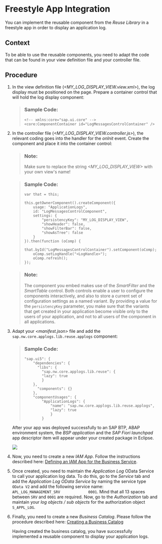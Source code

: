 <!-- loiof0fdb1a176704bf6a18b14aa655d99a7 -->

# Freestyle App Integration

You can implement the reusable component from the *Reuse Library* in a freestyle app in order to display an application log.



## Context

To be able to use the reusable components, you need to adapt the code that can be found in your view definition file and your controller file.



## Procedure

1.  In the view definition file \(*<MY\_LOG\_DISPLAY\_VIEW.view.xml\>*\), the log display must be positioned on the page. Prepare a container control that will hold the log display component:

    > ### Sample Code:  
    > ```
    > <!-- xmlns:core="sap.ui.core" --> 
    > <core:ComponentContainer id="LogMessagesControlContainer" />
    > ```

2.  In the controller file \(*<MY\_LOG\_DISPLAY\_VIEW.controller.js\>*\), the relevant coding goes into the handler for the *onlnit* event. Create the component and place it into the container control:

    > ### Note:  
    > Make sure to replace the string *<MY\_LOG\_DISPLAY\_VIEW\>* with your own view's name!

    > ### Sample Code:  
    > ```
    > var that = this;
    >  
    > this.getOwnerComponent().createComponent({
    >     usage: "ApplicationLogs",
    >     id: "LogMessagesControlComponent",
    >     settings: {
    >         "persistencyKey": "MY_LOG_DISPLAY_VIEW",
    >         "showHeader": false,
    >         "showFilterBar": false,
    >         "showAsTree": false
    >     }
    > }).then(function (oComp) {
    >     that.byId("LogMessagesControlContainer").setComponent(oComp);
    >     oComp.setLogHandle("<LogHandle>");
    >     oComp.refresh();
    > });
    > ```

    > ### Note:  
    > The component you embed makes use of the *SmartFilter* and the *SmartTable* control. Both controls enable a user to configure the components interactively, and also to store a current set of configuration settings as a named variant. By providing a value for the `persistencyKey` parameter, you make sure that the variants that get created in your application become visible only to the users of your application, and not to all users of the component in all applications.

3.  Adapt your *<manifest.json\>* file and add the `sap.nw.core.applogs.lib.reuse.applogs` component:

    > ### Sample Code:  
    > ```
    > "sap.ui5": {
    >     "dependencies": {
    >       "libs": {
    >         "sap.nw.core.applogs.lib.reuse": {
    >         "lazy": true
    >         }
    >     },
    >       "components": {}
    >     },
    >     "componentUsages": {
    >         "ApplicationLogs": {
    >             "name": "sap.nw.core.applogs.lib.reuse.applogs",
    >             "lazy": true
    >             }
    >         }
    > ```

    After your app was deployed successfully to an SAP BTP, ABAP environment system, the *BSP application* and the *SAP Fiori launchpad* app descriptor item will appear under your created package in Eclipse.

    ![](images/Eclipse_ABAP_Environment_e0a96c5.png)

4.  Now, you need to create a new *IAM App*. Follow the instructions described here: [Defining an IAM App for the Business Service](defining-an-iam-app-for-the-business-service-3fb85a8.md).

5.  Once created, you need to maintain the *Application Log* OData Service to call your application log data. To do this, go to the *Service* tab and add the *Application Log OData Service* by naming the service type `OData V2` and add the following service name: `APL_LOG_MANAGEMENT_SRV             0001`. Mind that all 13 spaces between `SRV` and `0001` are required. Now, go to the *Authorization* tab and maintain your *log objects / sub objects* for the authorization object `S_APPL_LOG`.

6.  Finally, you need to create a new *Business Catalog*. Please follow the procedure described here: [Creating a Business Catalog](creating-a-business-catalog-d120838.md) 

    Having created the business catalog, you have successfully implemented a reusable component to display your application logs.


